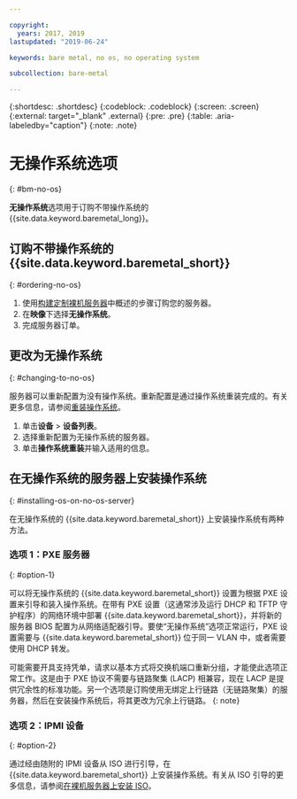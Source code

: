 ```yaml
---

copyright:
  years: 2017, 2019
lastupdated: "2019-06-24"

keywords: bare metal, no os, no operating system

subcollection: bare-metal

---
```


{:shortdesc: .shortdesc}
{:codeblock: .codeblock}
{:screen: .screen}
{:external: target="_blank" .external}
{:pre: .pre}
{:table: .aria-labeledby="caption"}
{:note: .note}

# 无操作系统选项
{: #bm-no-os}

**无操作系统**选项用于订购不带操作系统的 {{site.data.keyword.baremetal_long}}。

## 订购不带操作系统的 {{site.data.keyword.baremetal_short}}
{: #ordering-no-os}

1. 使用[构建定制裸机服务器](/docs/bare-metal?topic=bare-metal-ordering-baremetal-server)中概述的步骤订购您的服务器。
2. 在**映像**下选择**无操作系统**。
3. 完成服务器订单。 

## 更改为无操作系统
{: #changing-to-no-os}

服务器可以重新配置为没有操作系统。重新配置是通过操作系统重装完成的。有关更多信息，请参阅[重装操作系统](/docs/infrastructure/software?topic=software-reloading-the-os)。

1. 单击**设备** > **设备列表**。
2. 选择重新配置为无操作系统的服务器。
3. 单击**操作系统重装**并输入适用的信息。

## 在无操作系统的服务器上安装操作系统
{: #installing-os-on-no-os-server}

在无操作系统的 {{site.data.keyword.baremetal_short}} 上安装操作系统有两种方法。

### 选项 1：PXE 服务器
{: #option-1}

可以将无操作系统的 {{site.data.keyword.baremetal_short}} 设置为根据 PXE 设置来引导和装入操作系统。<!--(see [Preboot_Execution_Environment](http://en.wikipedia.org/wiki/Preboot_Execution_Environment) for more information)-->在带有 PXE 设置（这通常涉及运行 DHCP 和 TFTP 守护程序）的网络环境中部署 {{site.data.keyword.baremetal_short}}，并将新的服务器 BIOS 配置为从网络适配器引导。要使“无操作系统”选项正常运行，PXE 设置需要与 {{site.data.keyword.baremetal_short}} 位于同一 VLAN 中，或者需要使用 DHCP 转发。

可能需要开具支持凭单，请求以基本方式将交换机端口重新分组，才能使此选项正常工作。这是由于 PXE 协议不需要与链路聚集 (LACP) 相兼容<!--see [Link Aggregation](http://en.wikipedia.org/wiki/Link_aggregation))-->，现在 LACP 是提供冗余性的标准功能。另一个选项是订购使用无绑定上行链路（无链路聚集）的服务器，然后在安装操作系统后，将其更改为冗余上行链路。
{: note}

### 选项 2：IPMI 设备
{: #option-2}

通过经由随附的 IPMI 设备从 ISO 进行引导，在 {{site.data.keyword.baremetal_short}} 上安装操作系统。有关从 ISO 引导的更多信息，请参阅[在裸机服务器上安装 ISO](/docs/bare-metal?topic=bare-metal-mounting-an-iso-on-a-bare-metal-server)。
